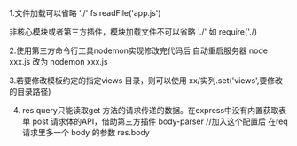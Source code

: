 1.文件加载可以省略 './'
  fs.readFile('app.js')

  非核心模块或者第三方插件，模块加载文件不可以省略 './'
  如 require('./)

2.使用第三方命令行工具nodemon实现修改完代码后 自动重启服务器 
  node xxx.js 改为 nodemon xxx.js

3.若要修改模板约定的指定views 目录，则可以使用
  xx/实列.set('views',要修改的目录路径)

4. res.query只能读取get 方法的请求传递的数据。在express中没有内置获取表单 post 请求体的API，借助第三方插件 body-parser
//加入这个配置后 在req请求里多一个 body 的参数 res.body